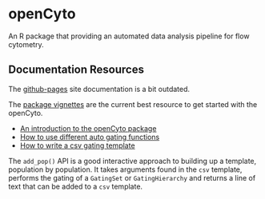 openCyto
========

An R package that providing an automated data analysis pipeline for flow cytometry.

## Documentation Resources
The [github-pages](http://opencyto.org) site documentation is a bit outdated.

The [package vignettes](http://www.bioconductor.org/packages/devel/bioc/html/openCyto.html) are the current best resource to 
get started with the openCyto.

- [An introduction to the openCyto package](https://bioconductor.org/packages/devel/bioc/vignettes/openCyto/inst/doc/openCytoVignette.html)
- [How to use different auto gating functions](https://bioconductor.org/packages/devel/bioc/vignettes/openCyto/inst/doc/HowToAutoGating.html)
- [How to write a csv gating template](https://bioconductor.org/packages/devel/bioc/vignettes/openCyto/inst/doc/HowToWriteCSVTemplate.html)

The `add_pop()` API is a good interactive approach to building up a template, population by population. It takes arguments found in the `csv` template, performs the gating of a `GatingSet` or `GatingHierarchy` and returns a line of text that can be added to a `csv` template.

